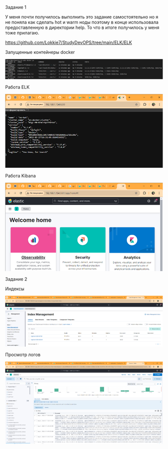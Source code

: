 Задание 1 

У меня почти получилось выполнить это задание самостоятельно но я не поняла как сделать hot и warm ноды поэтому в конце использовала предоставленную в директории help. То что в итоге получилось у меня тоже прилагаю.

https://github.com/Lokkie7/StudyDevOPS/tree/main/ELK/ELK

Запущенные контейнеры docker

![alt text](image.png)

Работа ELK

![alt text](image-1.png)

Работа Kibana

![alt text](image-2.png)

Задание 2

Индексы

![alt text](image-3.png)

Просмотр логов

![alt text](image-4.png)